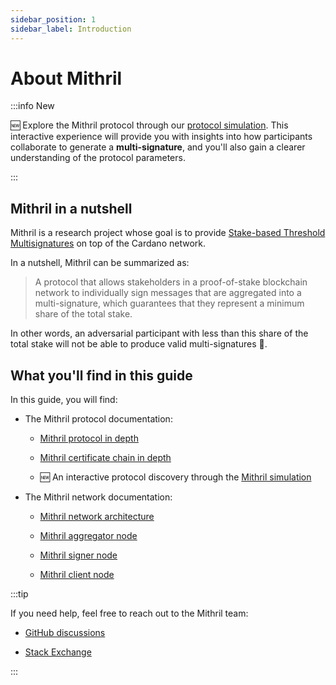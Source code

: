 ```yaml
---
sidebar_position: 1
sidebar_label: Introduction
---
```


# About Mithril

:::info New

:new: Explore the Mithril protocol through our [protocol simulation](./mithril-protocol/simulation.md). This interactive experience will provide you with insights into how participants collaborate to generate a **multi-signature**, and you'll also gain a clearer understanding of the protocol parameters.

:::

## Mithril in a nutshell

Mithril is a research project whose goal is to provide [Stake-based Threshold Multisignatures](https://iohk.io/en/research/library/papers/mithrilstake-based-threshold-multisignatures/) on top of the Cardano network.

In a nutshell, Mithril can be summarized as:

> A protocol that allows stakeholders in a proof-of-stake blockchain network to individually sign messages that are aggregated into a multi-signature, which guarantees that they represent a minimum share of the total stake.

In other words, an adversarial participant with less than this share of the total stake will not be able to produce valid multi-signatures :closed_lock_with_key:.

## What you'll find in this guide

In this guide, you will find:

* The Mithril protocol documentation:

  * [Mithril protocol in depth](./mithril-protocol/protocol.md)

  * [Mithril certificate chain in depth](./mithril-protocol/certificates.md)

  * :new: An interactive protocol discovery through the [Mithril simulation](./mithril-protocol/simulation.md)

* The Mithril network documentation:

  * [Mithril network architecture](./mithril-network/architecture.md)

  * [Mithril aggregator node](./mithril-network/aggregator.md)

  * [Mithril signer node](./mithril-network/signer.md)

  * [Mithril client node](./mithril-network/client.md)

:::tip

If you need help, feel free to reach out to the Mithril team:

* [GitHub discussions](https://github.com/input-output-hk/mithril/discussions)

* [Stack Exchange](https://cardano.stackexchange.com/questions/tagged/mithril)

:::
